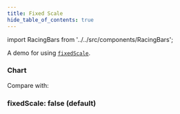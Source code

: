 ```yaml
---
title: Fixed Scale
hide_table_of_contents: true
---
```


import RacingBars from '../../src/components/RacingBars';

A demo for using [`fixedScale`](../documentation/options.md#fixedscale).

<!--truncate-->

### Chart

<div className="gallery">
  <RacingBars
    dataUrl="/data/brands.csv"
    dataType="csv"
    title="Brand Values"
    fixedScale={true}
/>

</div>

Compare with:

### fixedScale: false (default)

<div className="gallery">
  <RacingBars
    dataUrl="/data/brands.csv"
    dataType="csv"
    title="Brand Values"
    fixedScale={false}
/>

</div>
